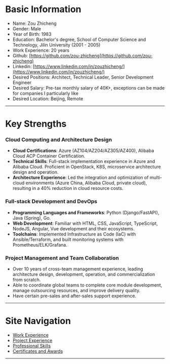 # Basic Information
- Name: Zou Zhicheng
- Gender: Male
- Year of Birth: 1983
- Education: Bachelor's degree, School of Computer Science and Technology, Jilin University (2001 - 2005)
- Work Experience: 20 years
- Github: [https://github.com/zou-zhicheng](https://github.com/zou-zhicheng)
- Linkedin: [https://www.linkedin.com/in/zouzhicheng/](https://www.linkedin.com/in/zouzhicheng/)
- Desired Positions: Architect, Technical Leader, Senior Development Engineer
- Desired Salary: Pre-tax monthly salary of 40K+, exceptions can be made for companies I particularly like
- Desired Location: Beijing, Remote

---

# Key Strengths
### **Cloud Computing and Architecture Design**
- **Cloud Certifications**: Azure (AZ104/AZ204/AZ305/AZ400), Alibaba Cloud ACP Container Certification.
- **Technical Skills**: Full-stack implementation experience in Azure and Alibaba Cloud. Proficient in OpenStack, K8S, microservice architecture design and operation.
- **Architecture Experience**: Led the integration and optimization of multi-cloud environments (Azure China, Alibaba Cloud, private cloud), resulting in a 40% reduction in cloud resource costs.

### **Full-stack Development and DevOps**
- **Programming Languages and Frameworks**: Python (Django/FastAPI), Java (Spring), Go.
- **Web Development**: Familiar with HTML, CSS, JavaScript, TypeScript, NodeJS, Angular, Vue development and their ecosystems.
- **Toolchains**: Implemented Infrastructure as Code (IaC) with Ansible/Terraform, and built monitoring systems with Prometheus/ELK/Grafana.

### **Project Management and Team Collaboration**
- Over 10 years of cross-team management experience, leading architecture design, development, operation, and commercialization from scratch.
- Able to coordinate global teams to complete core module development, manage outsourcing resources, and improve delivery quality.
- Have certain pre-sales and after-sales support experience.

---

# Site Navigation
- [Work Experience](./experience.md)
- [Project Experience](./projects.md)
- [Professional Skills](./skills.md)
- [Certificates and Awards](./certificates.md)
<!-- - [Interests & Hobbies](./interests.md) -->
<!-- - [Resume Download](./download.md) -->

---

<!-- [![Instagram](./images/svg/instagram.svg)](https://www.instagram.com/classicaldobby){.md-social__link .md-social} -->
<!-- [![Github](./images/svg/github.svg)](https://github.com/zou-zhicheng){.md-social__link .md-social} -->
<!-- [![LinkedIn](./images/svg/linkedin.svg)](https://www.linkedin.com/in/zouzhicheng){.md-social__link .md-social} -->
<!-- [![Medium](./images/svg/medium.svg)](https://medium.com/@sachintiwari2){.md-social__link .md-social} -->
<!-- [![Email](./images/svg/solid-paper-plane.svg)](mailto:<zouzhicheng@foxmail.com>){.md-social__link .md-social} -->
